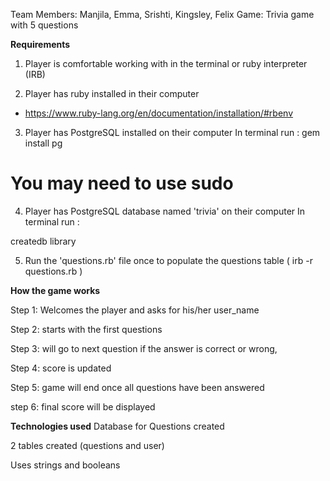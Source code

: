 
Team Members: Manjila, Emma, Srishti, Kingsley, Felix
Game: Trivia game with 5 questions

**Requirements**

1. Player is comfortable working with in the terminal or ruby interpreter (IRB)

2. Player has ruby installed in their computer
  - https://www.ruby-lang.org/en/documentation/installation/#rbenv

3. Player has PostgreSQL installed on their computer
In terminal run :
gem install pg

# You may need to use sudo

4. Player has PostgreSQL database named 'trivia' on their computer
In terminal run :

createdb library

5. Run the 'questions.rb' file once to populate the questions table ( irb -r questions.rb )

**How the game works**

Step 1: Welcomes the player and asks for his/her user_name

Step 2: starts with the first questions

Step 3: will go to next question if the answer is correct or wrong,

Step 4: score is updated

Step 5: game will end once all questions have been answered

step 6: final score will be displayed


**Technologies used**
Database for Questions created

2 tables created (questions and user)

Uses strings and booleans
